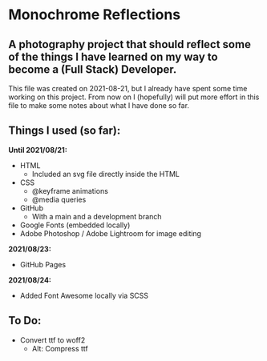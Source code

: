 # Monochrome Reflections

## A photography project that should reflect some of the things I have learned on my way to become a (Full Stack) Developer.

This file was created on 2021-08-21, but I already have spent some time working on this project. From now on I (hopefully) will put more effort in this file to make some notes about what I have done so far.
## Things I used (so far):

**Until 2021/08/21:**
- HTML
    - Included an svg file directly inside the HTML
- CSS
    - @keyframe animations
    - @media queries
- GitHub
    - With a main and a development branch
- Google Fonts (embedded locally)
- Adobe Photoshop / Adobe Lightroom for image editing

**2021/08/23:**
- GitHub Pages

**2021/08/24:**
- Added Font Awesome locally via SCSS

## To Do:

- Convert ttf to woff2
    - Alt: Compress ttf